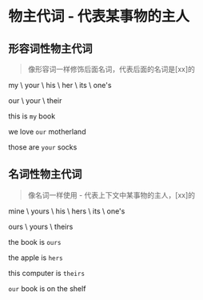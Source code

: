# 物主代词 - 代表某事物的主人

## 形容词性物主代词
  > 像形容词一样修饰后面名词，代表后面的名词是[xx]的

  my \ your \ his \ her \ its \ one's

  our \ your \ their

this is `my` book

we love `our` motherland

those are `your` socks

## 名词性物主代词
  > 像名词一样使用 - 代表上下文中某事物的主人，[xx]的

  mine \ yours \ his \ hers \ its \ one's

  ours \ yours \ theirs

the book is `ours`


the apple is `hers`

this computer is `theirs`

`our` book is on the shelf

